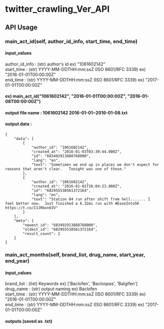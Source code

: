 # twitter_crawling_Ver_API

## API Usage
### main_act_id(self, author_id_info, start_time, end_time)
#### input_values
author_id_info : (str) author's id ex) "1061602142"   
start_time : (str) YYYY-MM-DDTHH:mm:ssZ (ISO 8601/RFC 3339) ex) "2016-01-01T00:00:00Z"   
end_time : (str) YYYY-MM-DDTHH:mm:ssZ (ISO 8601/RFC 3339) ex) "2017-01-01T00:00:00Z"   

#### ex) main_act_id("1061602142", "2016-01-01T00:00:00Z", "2016-01-08T00:00:00Z")
#### output file name : 1061602142 2016-01-01~2016-01-08.txt
#### output data : 
~~~
{
    "data": [
        {
            "author_id": "1061602142",
            "created_at": "2016-01-03T03:39:44.000Z",
            "id": "683492913888768000",
            "lang": "en",
            "text": "Sometimes we end up in places we don't expect for reasons that aren't clear.   Tonight was one of those."
        },
        {
            "author_id": "1061602142",
            "created_at": "2016-01-01T16:04:23.000Z",
            "id": "682955538561372164",
            "lang": "en",
            "text": "Station 84 run after shift from hell....... I feel better now.  Just finished a 6.32mi run with #EaseInto5K https://t.co/I3JRbxn63V"
        }
    ],
    "meta": {
        "newest_id": "683492913888768000",
        "oldest_id": "682955538561372164",
        "result_count": 2
    }
}
~~~

### main_act_months(self, brand_list, drug_name, start_year, end_year)
#### input_values
brand_list : (list) Keywords ex) ['Baclofen', 'Baclospas', 'Balgifen']   
drug_name : (str) output naming ex) Baclofen   
start_time : (str) YYYY-MM-DDTHH:mm:ssZ (ISO 8601/RFC 3339) ex) "2016-01-01T00:00:00Z"   
end_time : (str) YYYY-MM-DDTHH:mm:ssZ (ISO 8601/RFC 3339) ex) "2017-01-01T00:00:00Z"   

#### outputs (saved as .txt)
